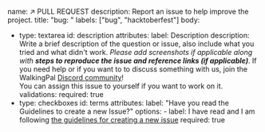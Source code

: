 name: ↗️ PULL REQUEST
description: Report an issue to help improve the project.
title: "bug: <description>"
labels: ["bug", "hacktoberfest"]
body:

- type: textarea
  id: description
  attributes:
  label: Description
  description:
  Write a brief description of the question or issue, also include what you tried and what didn't work. _Please add screenshots if applicable along with_ **_steps to reproduce the issue and reference links (if applicable)_**. If you need help or if you want to to discuss something with us, join the WalkingPal [Discord community](https://discord.gg/Et3aQTsW6a)!  
   You can assign this issue to yourself if you want to work on it.
  validations:
  required: true
- type: checkboxes
  id: terms
  attributes:
  label: "Have you read the Guidelines to create a new Issue?"
  options: - label: I have read and I am following [the guidelines for creating a new issue](https://github.com/WalkingPal/walking-pal-web/blob/dev/.docs/CONTRIBUTING.md#make-sure-to-follow-these-when-opening-issues)
  required: true
